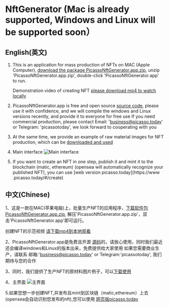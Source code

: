 # NftGenerator (Mac is already supported, Windows and Linux will be supported soon）

## English(英文)
1. This is an application for mass production of NFTs on MAC (Apple Computer), [download the package PicassoNftGenerator.app.zip](https://www.picasso.today/release/PicassoNftGenerator.app.zip), unzip 'PicassoNftGenerator.app.zip', double-click 'PicassoNftGenerator.app' to run.

   Demonstration video of creating NFT [please download mp4 to watch locally](https://github.com/picassotoday/NftGeneratorOnMac/blob/main/example%20to%20generate%20nfts.mp4)

2. PicassoNftGenerator.app is free and open source [source code](https://github.com/picassotoday/NftGeneratorOnMac/SourceCode), please use it with confidence, and we will compile the windows and Linux versions recently, and provide it to everyone for free use
   If you need commercial production, please contact Email: 'business@picasso.today' or Telegram: 'picassotoday', we look forward to cooperating with you

3. At the same time, we provide an example of raw material images for NFT production, which can be [downloaded and used](https://github.com/picassotoday/NftGeneratorOnMac/tree/main/NftLayerImagesExample)

4. Main interface ![Main interface](https://github.com/picassotoday/NftGeneratorOnMac/blob/main/interface%20example.jpg)

5. If you want to create an NFT in one step, publish it and mint it to the blockchain (matic, ethereum) (opensea will automatically recognize your published NFT), you can use [web version picasso.today](https://www .picasso.today/#/create)

## 中文(Chinese)
1、这是一款在MAC(苹果电脑)上，批量生产NFT的应用程序，[下载软件包 PicassoNftGenerator.app.zip](https://www.picasso.today/release/PicassoNftGenerator.app.zip), 解压'PicassoNftGenerator.app.zip'，双击'PicassoNftGenerator.app'即可运行。

   创建NFT的示范视频 [请下载mp4到本地观看](https://github.com/picassotoday/NftGeneratorOnMac/blob/main/example%20to%20generate%20nfts.mp4)

2、PicassoNftGenerator.app是免费且开源 [源码](https://github.com/picassotoday/NftGeneratorOnMac/SourceCode)的，请放心使用，同时我们最近还会编译windows和Linux的版本出来，免费提供给大家使用
   如果您需要商业生产，请联系 邮箱:'business@picasso.today' or Telegram:'picassotoday', 我们期待与您的合作

3、同时，我们提供了生产NFT的原材料图片例子，可以[下载使用](https://github.com/picassotoday/NftGeneratorOnMac/tree/main/NftLayerImagesExample)

4、主界面 ![主界面](https://github.com/picassotoday/NftGeneratorOnMac/blob/main/interface%20example.jpg)

5.如果您想一步创建NFT,并发布且mint到区块链（matic,ethereum）上去(opensea会自动识别您发布的nft),您可以使用 [网页版picasso.today](https://www.picasso.today/#/create)